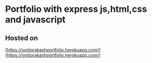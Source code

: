 # Portfolio with express js,html,css and javascript

## Hosted on 
[https://jyotiprakashportfolio.herokuapp.com/](https://jyotiprakashportfolio.herokuapp.com/)